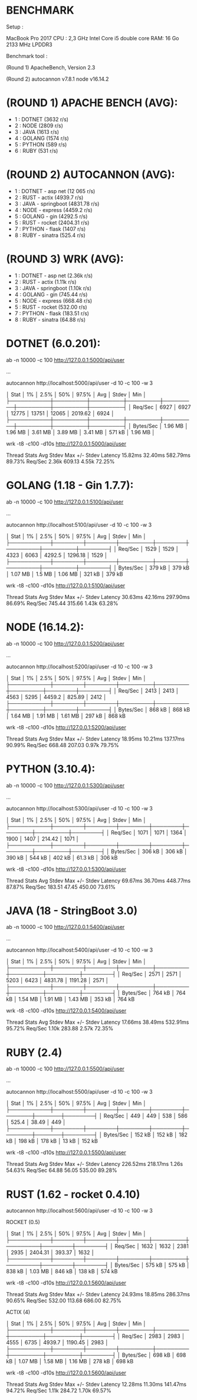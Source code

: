 BENCHMARK
=========

Setup : 

MacBook Pro 2017
CPU : 2,3 GHz Intel Core i5 double core
RAM: 16 Go 2133 MHz LPDDR3

Benchmark tool : 

(Round 1) 
ApacheBench, Version 2.3

(Round 2) 
autocannon v7.8.1
node v16.14.2

(ROUND 1) APACHE BENCH (AVG): 
================================

* 1 : DOTNET (3632 r/s)
* 2 : NODE (2809 r/s)
* 3 : JAVA (1613 r/s)
* 4 : GOLANG (1574 r/s)
* 5 : PYTHON (589 r/s)
* 6 : RUBY (531 r/s)

(ROUND 2) AUTOCANNON (AVG): 
==============================

* 1 : DOTNET - asp net (12 065 r/s)
* 2 : RUST - actix (4939.7 r/s)
* 3 : JAVA - springboot (4831.78 r/s)
* 4 : NODE - express (4459.2 r/s)
* 5 : GOLANG - gin (4292.5 r/s)
* 5 : RUST - rocket (2404.31 r/s)
* 7 : PYTHON - flask (1407 r/s)
* 8 : RUBY - sinatra (525.4 r/s)

(ROUND 3) WRK (AVG): 
====================

* 1 : DOTNET - asp net    (2.36k r/s)
* 2 : RUST - actix        (1.11k r/s)
* 3 : JAVA - springboot   (1.10k r/s)
* 4 : GOLANG - gin        (745.44 r/s)
* 5 : NODE - express      (668.48 r/s)
* 5 : RUST - rocket       (532.00 r/s)
* 7 : PYTHON - flask      (183.51 r/s)
* 8 : RUBY - sinatra      (64.88 r/s)


DOTNET (6.0.201):
=================

ab -n 10000 -c 100 http://127.0.0.1:5000/api/user

...

autocannon http://localhost:5000/api/user -d 10 -c 100 -w 3

│ Stat      │ 1%      │ 2.5%    │ 50%     │ 97.5%   │ Avg     │ Stdev   │ Min     │
├───────────┼─────────┼─────────┼─────────┼─────────┼─────────┼─────────┼─────────┤
│ Req/Sec   │ 6927    │ 6927    │ 12775   │ 13751   │ 12065   │ 2019.62 │ 6924    │
├───────────┼─────────┼─────────┼─────────┼─────────┼─────────┼─────────┼─────────┤
│ Bytes/Sec │ 1.96 MB │ 1.96 MB │ 3.61 MB │ 3.89 MB │ 3.41 MB │ 571 kB  │ 1.96 MB │

wrk -t8 -c100 -d10s http://127.0.0.1:5000/api/user

  Thread Stats   Avg      Stdev     Max   +/- Stdev
    Latency    15.82ms   32.40ms 582.79ms   89.73%
    Req/Sec     2.36k   609.13     4.55k    72.25%


GOLANG (1.18 - Gin 1.7.7):
==========================

ab -n 10000 -c 100 http://127.0.0.1:5100/api/user

...

autocannon http://localhost:5100/api/user -d 10 -c 100 -w 3

│ Stat      │ 1%     │ 2.5%   │ 50%     │ 97.5%  │ Avg     │ Stdev   │ Min    │
├───────────┼────────┼────────┼─────────┼────────┼─────────┼─────────┼────────┤
│ Req/Sec   │ 1529   │ 1529   │ 4323    │ 6063   │ 4292.5  │ 1296.18 │ 1529   │
├───────────┼────────┼────────┼─────────┼────────┼─────────┼─────────┼────────┤
│ Bytes/Sec │ 379 kB │ 379 kB │ 1.07 MB │ 1.5 MB │ 1.06 MB │ 321 kB  │ 379 kB

wrk -t8 -c100 -d10s http://127.0.0.1:5100/api/user

  Thread Stats   Avg      Stdev     Max   +/- Stdev
    Latency    30.63ms   42.16ms 297.90ms   86.69%
    Req/Sec   745.44    315.66     1.43k    63.28%


NODE (16.14.2):
===============

ab -n 10000 -c 100 http://127.0.0.1:5200/api/user

...

autocannon http://localhost:5200/api/user -d 10 -c 100 -w 3

│ Stat      │ 1%     │ 2.5%   │ 50%     │ 97.5%   │ Avg     │ Stdev  │ Min    │
├───────────┼────────┼────────┼─────────┼─────────┼─────────┼────────┼────────┤
│ Req/Sec   │ 2413   │ 2413   │ 4563    │ 5295    │ 4459.2  │ 825.89 │ 2412   │
├───────────┼────────┼────────┼─────────┼─────────┼─────────┼────────┼────────┤
│ Bytes/Sec │ 868 kB │ 868 kB │ 1.64 MB │ 1.91 MB │ 1.61 MB │ 297 kB │ 868 kB

wrk -t8 -c100 -d10s http://127.0.0.1:5200/api/user

  Thread Stats   Avg      Stdev     Max   +/- Stdev
    Latency    18.95ms   10.21ms 137.17ms   90.99%
    Req/Sec   668.48    207.03     0.97k    79.75%


PYTHON (3.10.4):
========

ab -n 10000 -c 100 http://127.0.0.1:5300/api/user

...

autocannon http://localhost:5300/api/user -d 10 -c 100 -w 3

│ Stat      │ 1%     │ 2.5%   │ 50%    │ 97.5%  │ Avg    │ Stdev   │ Min    │
├───────────┼────────┼────────┼────────┼────────┼────────┼─────────┼────────┤
│ Req/Sec   │ 1071   │ 1071   │ 1364   │ 1900   │ 1407   │ 214.42  │ 1071   │
├───────────┼────────┼────────┼────────┼────────┼────────┼─────────┼────────┤
│ Bytes/Sec │ 306 kB │ 306 kB │ 390 kB │ 544 kB │ 402 kB │ 61.3 kB │ 306 kB 

wrk -t8 -c100 -d10s http://127.0.0.1:5300/api/user

  Thread Stats   Avg      Stdev     Max   +/- Stdev
    Latency    69.67ms   36.70ms 448.77ms   87.87%
    Req/Sec   183.51     47.45   450.00     73.61%


JAVA (18 - StringBoot 3.0)
===============

ab -n 10000 -c 100 http://127.0.0.1:5400/api/user

...

autocannon http://localhost:5400/api/user -d 10 -c 100 -w 3

│ Stat      │ 1%     │ 2.5%   │ 50%     │ 97.5%   │ Avg     │ Stdev   │ Min    │
├───────────┼────────┼────────┼─────────┼─────────┼─────────┼─────────┼────────┤
│ Req/Sec   │ 2571   │ 2571   │ 5203    │ 6423    │ 4831.78 │ 1191.28 │ 2571   │
├───────────┼────────┼────────┼─────────┼─────────┼─────────┼─────────┼────────┤
│ Bytes/Sec │ 764 kB │ 764 kB │ 1.54 MB │ 1.91 MB │ 1.43 MB │ 353 kB  │ 764 kB

wrk -t8 -c100 -d10s http://127.0.0.1:5400/api/user

  Thread Stats   Avg      Stdev     Max   +/- Stdev
    Latency    17.66ms   38.49ms 532.91ms   95.72%
    Req/Sec     1.10k   283.88     2.57k    72.35%

RUBY (2.4)
==========

ab -n 10000 -c 100 http://127.0.0.1:5500/api/user

...

autocannon http://localhost:5500/api/user -d 10 -c 100 -w 3

│ Stat      │ 1%     │ 2.5%   │ 50%    │ 97.5%  │ Avg    │ Stdev │ Min    │
├───────────┼────────┼────────┼────────┼────────┼────────┼───────┼────────┤
│ Req/Sec   │ 449    │ 449    │ 538    │ 586    │ 525.4  │ 38.49 │ 449    │
├───────────┼────────┼────────┼────────┼────────┼────────┼───────┼────────┤
│ Bytes/Sec │ 152 kB │ 152 kB │ 182 kB │ 198 kB │ 178 kB │ 13 kB │ 152 kB 

wrk -t8 -c100 -d10s http://127.0.0.1:5500/api/user

  Thread Stats   Avg      Stdev     Max   +/- Stdev
    Latency   226.52ms  218.17ms   1.26s    54.63%
    Req/Sec    64.88     56.05   535.00     89.28%

RUST (1.62 - rocket 0.4.10)
==========

autocannon http://localhost:5600/api/user -d 10 -c 100 -w 3

ROCKET (0.5) 

│ Stat      │ 1%     │ 2.5%   │ 50%    │ 97.5%   │ Avg     │ Stdev  │ Min    │
├───────────┼────────┼────────┼────────┼─────────┼─────────┼────────┼────────┤
│ Req/Sec   │ 1632   │ 1632   │ 2381   │ 2935    │ 2404.31 │ 393.37 │ 1632   │
├───────────┼────────┼────────┼────────┼─────────┼─────────┼────────┼────────┤
│ Bytes/Sec │ 575 kB │ 575 kB │ 838 kB │ 1.03 MB │ 846 kB  │ 138 kB │ 574 kB 

wrk -t8 -c100 -d10s http://127.0.0.1:5600/api/user

  Thread Stats   Avg      Stdev     Max   +/- Stdev
    Latency    24.93ms   18.85ms 286.37ms   90.65%
    Req/Sec   532.00    113.68   686.00     82.75%


ACTIX (4)

│ Stat      │ 1%     │ 2.5%   │ 50%     │ 97.5%   │ Avg     │ Stdev   │ Min    │
├───────────┼────────┼────────┼─────────┼─────────┼─────────┼─────────┼────────┤
│ Req/Sec   │ 2983   │ 2983   │ 4555    │ 6735    │ 4939.7  │ 1190.45 │ 2983   │
├───────────┼────────┼────────┼─────────┼─────────┼─────────┼─────────┼────────┤
│ Bytes/Sec │ 698 kB │ 698 kB │ 1.07 MB │ 1.58 MB │ 1.16 MB │ 278 kB  │ 698 kB 

wrk -t8 -c100 -d10s http://127.0.0.1:5600/api/user

  Thread Stats   Avg      Stdev     Max   +/- Stdev
    Latency    12.28ms   11.30ms 141.47ms   94.72%
    Req/Sec     1.11k   284.72     1.70k    69.57%
